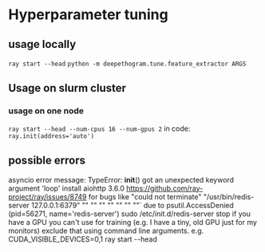 # Hyperparameter tuning

## usage locally
`ray start --head`
`python -m deepethogram.tune.feature_extractor ARGS`

## Usage on slurm cluster
### usage on one node
`ray start --head --num-cpus 16 --num-gpus 2`
in code: `ray.init(address='auto')`

## possible errors
asyncio error message: TypeError: __init__() got an unexpected keyword argument 'loop'
install aiohttp 3.6.0
https://github.com/ray-project/ray/issues/8749
for bugs like "could not terminate"
"/usr/bin/redis-server 127.0.0.1:6379" "" "" "" "" "" "" ""` due to psutil.AccessDenied (pid=56271, name='redis-server')
sudo /etc/init.d/redis-server stop
if you have a GPU you can't use for training (e.g. I have a tiny, old GPU just for my monitors) exclude that
using command line arguments. e.g. CUDA_VISIBLE_DEVICES=0,1 ray start --head

